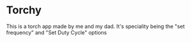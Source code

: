 # Torchy
This is a torch app made by me and my dad.
It's speciality being the &quot;set frequency&quot; and &quot;Set Duty Cycle&quot; options
